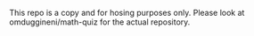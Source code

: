 This repo is a copy and for hosing purposes only. Please look at omduggineni/math-quiz for the actual repository.
